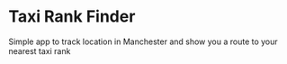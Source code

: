 Taxi Rank Finder
===================

Simple app to track location in Manchester and show you a route to your nearest taxi rank
